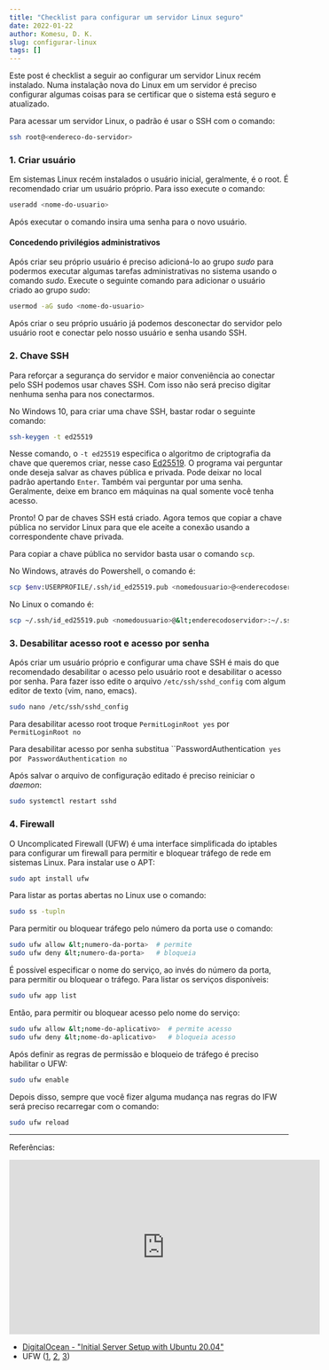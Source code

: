 ```yaml
---
title: "Checklist para configurar um servidor Linux seguro"
date: 2022-01-22
author: Komesu, D. K.
slug: configurar-linux
tags: []
---
```


Este post é checklist a seguir ao configurar um servidor Linux recém instalado. Numa instalação nova do Linux em um servidor é preciso configurar algumas coisas para se certificar que o sistema está seguro e atualizado.

<!--more-->

Para acessar um servidor Linux, o padrão é usar o SSH com o comando:

```sh
ssh root@<endereco-do-servidor>
```

### 1. Criar usuário

Em sistemas Linux recém instalados o usuário inicial, geralmente, é o root. É recomendado criar um usuário próprio. Para isso execute o comando:

```sh
useradd <nome-do-usuario>
```

Após executar o comando insira uma senha para o novo usuário.

#### Concedendo privilégios administrativos

Após criar seu próprio usuário é preciso adicioná-lo ao grupo *sudo* para podermos executar algumas tarefas administrativas no sistema usando o comando *sudo*. Execute o seguinte comando para adicionar o usuário criado ao grupo *sudo*:

```sh
usermod -aG sudo <nome-do-usuario>
```

Após criar o seu próprio usuário já podemos desconectar do servidor pelo usuário root e conectar pelo nosso usuário e senha usando SSH.

### 2. Chave SSH

Para reforçar a segurança do servidor e maior conveniência ao conectar pelo SSH podemos usar chaves SSH. Com isso não será preciso digitar nenhuma senha para nos conectarmos.

No Windows 10, para criar uma chave SSH, bastar rodar o seguinte comando:

```sh
ssh-keygen -t ed25519
```

Nesse comando, o `-t ed25519` especifica o algoritmo de criptografia da chave que queremos criar, nesse caso [Ed25519](https://www.cryptopp.com/wiki/Ed25519). O programa vai perguntar onde deseja salvar as chaves pública e privada. Pode deixar no local padrão apertando `Enter`. Também vai perguntar por uma senha. Geralmente, deixe em branco em máquinas na qual somente você tenha acesso.

Pronto! O par de chaves SSH está criado. Agora temos que copiar a chave pública no servidor Linux para que ele aceite a conexão usando a correspondente chave privada.

Para copiar a chave pública no servidor basta usar o comando `scp`.

No Windows, através do Powershell, o comando é:

```sh
scp $env:USERPROFILE/.ssh/id_ed25519.pub <nomedousuario>@<enderecodoservidor>:~/.ssh/authorized_keys
```

No Linux o comando é:

```sh
scp ~/.ssh/id_ed25519.pub <nomedousuario>@&lt;enderecodoservidor>:~/.ssh/authorized_keys
```

### 3. Desabilitar acesso root e acesso por senha

Após criar um usuário próprio e configurar uma chave SSH é mais do que recomendado desabilitar o acesso pelo usuário root e desabilitar o acesso por senha. Para fazer isso edite o arquivo `/etc/ssh/sshd_config` com algum editor de texto (vim, nano, emacs).

```sh
sudo nano /etc/ssh/sshd_config
```

Para desabilitar acesso root troque  `PermitLoginRoot yes` por `PermitLoginRoot no`

Para desabilitar acesso por senha substitua ``PasswordAuthentication` yes` por ` PasswordAuthentication no`

Após salvar o arquivo de configuração editado é preciso reiniciar o *daemon*:

```sh
sudo systemctl restart sshd
```

### 4. Firewall

O Uncomplicated Firewall (UFW) é uma interface simplificada do iptables para configurar um firewall para permitir e bloquear tráfego de rede em sistemas Linux. Para instalar use o APT:

```sh
sudo apt install ufw
```

Para listar as portas abertas no Linux use o comando:

```sh
sudo ss -tupln
```

Para permitir ou bloquear tráfego pelo número da porta use o comando:

```sh
sudo ufw allow &lt;numero-da-porta>  # permite
sudo ufw deny &lt;numero-da-porta>   # bloqueia
```

É possível especificar o nome do serviço, ao invés do número da porta, para permitir ou bloquear o tráfego. Para listar os serviços disponíveis:

```sh
sudo ufw app list
```

Então, para permitir ou bloquear acesso pelo nome do serviço:

```sh
sudo ufw allow &lt;nome-do-aplicativo>  # permite acesso
sudo ufw deny &lt;nome-do-aplicativo>   # bloqueia acesso
```

Após definir as regras de permissão e bloqueio de tráfego é preciso habilitar o UFW:

```sh
sudo ufw enable
```

Depois disso, sempre que você fizer alguma mudança nas regras do IFW será preciso recarregar com o comando:

```sh
sudo ufw reload
```

---

Referências:

<iframe width="560" height="315" src="https://www.youtube-nocookie.com/embed/ZhMw53Ud2tY" title="YouTube video player" frameborder="0" allow="accelerometer; autoplay; clipboard-write; encrypted-media; gyroscope; picture-in-picture" allowfullscreen></iframe>

- [DigitalOcean - "Initial Server Setup with Ubuntu 20.04"](https://www.digitalocean.com/community/tutorials/initial-server-setup-with-ubuntu-20-04)
- UFW ([1](https://help.ubuntu.com/community/UFW), [2](https://www.digitalocean.com/community/tutorials/how-to-set-up-a-firewall-with-ufw-on-ubuntu-20-04), [3](https://www.devmedia.com.br/ufw-firewall-do-ubuntu/18317))
